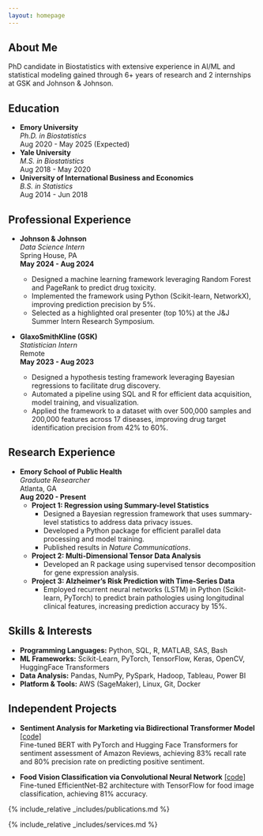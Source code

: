 ```yaml
---
layout: homepage
---
```


## About Me

PhD candidate in Biostatistics with extensive experience in AI/ML and statistical modeling gained through 6+ years of
research and 2 internships at GSK and Johnson & Johnson. 

## Education

- **Emory University**  
  *Ph.D. in Biostatistics*  
  Aug 2020 - May 2025 (Expected)   
- **Yale University**  
  *M.S. in Biostatistics*  
  Aug 2018 - May 2020  
- **University of International Business and Economics**  
  *B.S. in Statistics*  
  Aug 2014 - Jun 2018
  
## Professional Experience

- **Johnson & Johnson**  
  *Data Science Intern*  
  Spring House, PA  
  **May 2024 - Aug 2024**  
  - Designed a machine learning framework leveraging Random Forest and PageRank to predict drug toxicity.  
  - Implemented the framework using Python (Scikit-learn, NetworkX), improving prediction precision by 5%.  
  - Selected as a highlighted oral presenter (top 10%) at the J&J Summer Intern Research Symposium.  

- **GlaxoSmithKline (GSK)**  
  *Statistician Intern*  
  Remote  
  **May 2023 - Aug 2023**  
  - Designed a hypothesis testing framework leveraging Bayesian regressions to facilitate drug discovery.  
  - Automated a pipeline using SQL and R for efficient data acquisition, model training, and visualization.  
  - Applied the framework to a dataset with over 500,000 samples and 200,000 features across 17 diseases, improving drug target identification precision from 42% to 60%.  

## Research Experience

- **Emory School of Public Health**  
  *Graduate Researcher*  
  Atlanta, GA  
  **Aug 2020 - Present**  
  - **Project 1: Regression using Summary-level Statistics**  
    - Designed a Bayesian regression framework that uses summary-level statistics to address data privacy issues.  
    - Developed a Python package for efficient parallel data processing and model training.  
    - Published results in *Nature Communications*.  
  - **Project 2: Multi-Dimensional Tensor Data Analysis**  
    - Developed an R package using supervised tensor decomposition for gene expression analysis.  
  - **Project 3: Alzheimer’s Risk Prediction with Time-Series Data**  
    - Employed recurrent neural networks (LSTM) in Python (Scikit-learn, PyTorch) to predict brain pathologies using longitudinal clinical features, increasing prediction accuracy by 15%.  

## Skills & Interests

- **Programming Languages:** Python, SQL, R, MATLAB, SAS, Bash
- **ML Frameworks:** Scikit-Learn, PyTorch, TensorFlow, Keras, OpenCV, HuggingFace Transformers
- **Data Analysis:** Pandas, NumPy, PySpark, Hadoop, Tableau, Power BI
- **Platform & Tools:** AWS (SageMaker), Linux, Git, Docker

## Independent Projects

- **Sentiment Analysis for Marketing via Bidirectional Transformer Model** [\[code\]](https://github.com/daiqile96/sentiment_analysis)  
  Fine-tuned BERT with PyTorch and Hugging Face Transformers for sentiment assessment of Amazon Reviews, achieving 83% recall rate and 80% precision rate on predicting positive sentiment.

- **Food Vision Classification via Convolutional Neural Network** [\[code\]](https://github.com/daiqile96/food_vision_classification)  
  Fine-tuned EfficientNet-B2 architecture with TensorFlow for food image classification, achieving 81% accuracy.

{% include_relative _includes/publications.md %}

{% include_relative _includes/services.md %}

